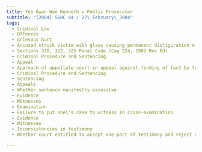 ```yaml
---
title: Yeo Kwan Wee Kenneth v Public Prosecutor 
subtitle: "[2004] SGHC 44 / 27\_February\_2004"
tags:
  - Criminal Law
  - Offences
  - Grievous hurt
  - Accused struck victim with glass causing permanent disfiguration of victim\'s face
  - Sections 320, 322, 325 Penal Code (Cap 224, 1985 Rev Ed)
  - Criminal Procedure and Sentencing
  - Appeal
  - Approach of appellate court in appeal against finding of fact by trial judge
  - Criminal Procedure and Sentencing
  - Sentencing
  - Appeals
  - Whether sentence manifestly excessive
  - Evidence
  - Witnesses
  - Examination
  - Failure to put one\'s case to witness in cross-examination
  - Evidence
  - Witnesses
  - Inconsistencies in testimony
  - Whether court entitled to accept one part of testimony and reject another part

---
```


